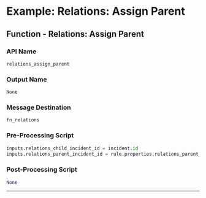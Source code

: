 <!--
    DO NOT MANUALLY EDIT THIS FILE
    THIS FILE IS AUTOMATICALLY GENERATED WITH resilient-sdk codegen
    Generated with resilient-sdk v51.0.0.2.575
-->

# Example: Relations: Assign Parent

## Function - Relations: Assign Parent

### API Name
`relations_assign_parent`

### Output Name
`None`

### Message Destination
`fn_relations`

### Pre-Processing Script
```python
inputs.relations_child_incident_id = incident.id
inputs.relations_parent_incident_id = rule.properties.relations_parent_incident

```

### Post-Processing Script
```python
None
```

---

